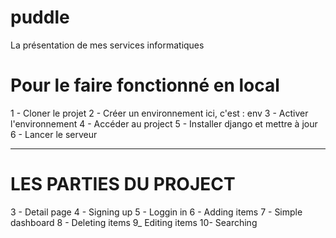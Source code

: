 # puddle
La présentation de mes services informatiques
# Pour le faire fonctionné en local
1 - Cloner le projet
2 - Créer un environnement ici, c'est : env
3 - Activer l'environnement 
4 - Accéder au project
5 - Installer django et mettre à jour
6 - Lancer le serveur 


----------------------------------
# LES PARTIES DU PROJECT

3 - Detail page
4 - Signing up
5 - Loggin in
6 - Adding items
7 - Simple dashboard
8 - Deleting items
9_  Editing items
10- Searching
